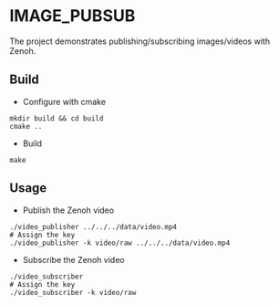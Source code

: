 # IMAGE_PUBSUB

The project demonstrates publishing/subscribing images/videos with Zenoh.

## Build

- Configure with cmake

```shell
mkdir build && cd build
cmake ..
```

- Build

```shell
make
```

## Usage

- Publish the Zenoh video

```shell
./video_publisher ../../../data/video.mp4
# Assign the key
./video_publisher -k video/raw ../../../data/video.mp4
```

- Subscribe the Zenoh video

```shell
./video_subscriber
# Assign the key
./video_subscriber -k video/raw
```
